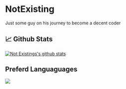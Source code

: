 # NotExisting
Just some guy on his journey to become a decent coder
## 📈 Github Stats
[![Not Existings's github stats](https://github-readme-stats.vercel.app/api?username=N0tExisting&count_private=true&show_icons=true&theme=dark)](https://github.com/anuraghazra/github-readme-stats)
## Preferd Languaguages
<img src="https://wakatime.com/share/@ad5e41af-3f07-4c9a-b40c-12a5f20910e5/c2a57645-bf45-46da-8018-f60cad4cace0.svg">
